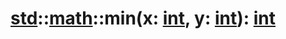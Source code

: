 # [std](/libs/std/)::[math](/libs/std/math/)::min(x:&nbsp;[int](/libs/std/core/type.int.md), y:&nbsp;[int](/libs/std/core/type.int.md)):&nbsp;[int](/libs/std/core/type.int.md)
